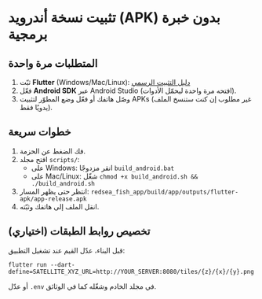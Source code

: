 # تثبيت نسخة أندرويد (APK) بدون خبرة برمجية

## المتطلبات مرة واحدة
1) ثبّت **Flutter** (Windows/Mac/Linux): [دليل التثبيت الرسمي](https://docs.flutter.dev/get-started/install)
2) فعّل **Android SDK** عبر Android Studio (افتحه مرة واحدة ليحمّل الأدوات).
3) وصّل هاتفك أو فعّل وضع المطوّر لتثبيت APKs (غير مطلوب إن كنت ستنسخ الملف يدويًا فقط).

## خطوات سريعة
1) فك الضغط عن الحزمة.
2) افتح مجلد `scripts/`:
   - على Windows: انقر مزدوجًا `build_android.bat`
   - على Mac/Linux: شغّل `chmod +x build_android.sh && ./build_android.sh`
3) انتظر حتى يظهر المسار:
   `redsea_fish_app/build/app/outputs/flutter-apk/app-release.apk`
4) انقل الملف إلى هاتفك وثبّته.

## تخصيص روابط الطبقات (اختياري)
قبل البناء، عدّل القيم عند تشغيل التطبيق:
```
flutter run --dart-define=SATELLITE_XYZ_URL=http://YOUR_SERVER:8080/tiles/{z}/{x}/{y}.png
```
أو عدّل `.env` في مجلد الخادم وشغّله كما في الوثائق.

